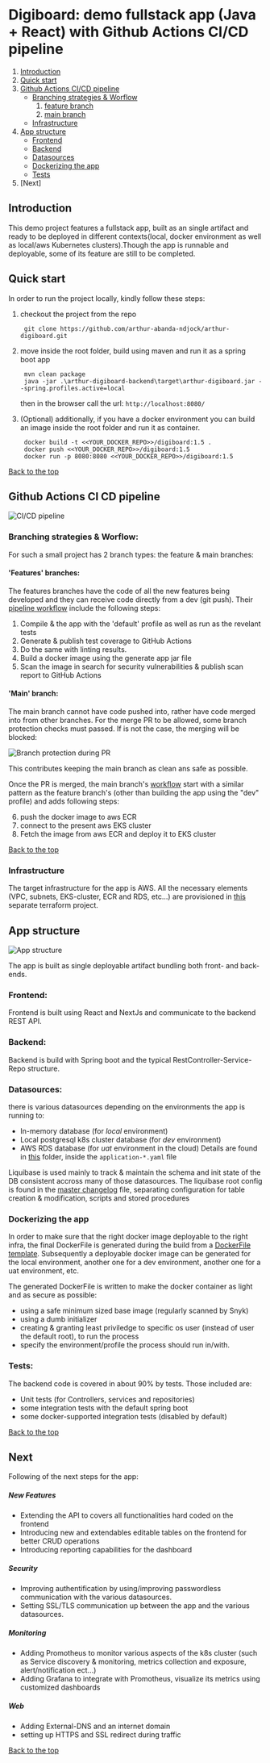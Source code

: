 # Digiboard: demo fullstack app (Java + React) with Github Actions CI/CD pipeline

1. [Introduction](#Introduction)
2. [Quick start](#quick-start)
3. [Github Actions CI/CD pipeline](#github-actions-ci-cd-pipeline)
   - [Branching strategies & Worflow](#branching-strategies--worflow)
     1. [feature branch](#features-branches)
     2. [main branch](#main-branch)
   - [Infrastructure](#infrastructure)
4. [App structure](#App-structure)
   - [Frontend](#Frontend)
   - [Backend](#Backend)
   - [Datasources](#datasources)
   - [Dockerizing the app](#dockerizing-the-app)
   - [Tests](#tests)
5. [Next]

## Introduction

This demo project features a fullstack app, built as an single artifact and ready to be deployed in different contexts(local, docker environment as well as local/aws Kubernetes clusters).Though the app is runnable and deployable, some of its feature are still to be completed.

## Quick start

In order to run the project locally, kindly follow these steps:

1. checkout the project from the repo

   ```
    git clone https://github.com/arthur-abanda-ndjock/arthur-digiboard.git
   ```

2. move inside the root folder, build using maven and run it as a spring boot app

   ```
    mvn clean package
    java -jar .\arthur-digiboard-backend\target\arthur-digiboard.jar --spring.profiles.active=local
   ```

   then in the browser call the url: `http://localhost:8080/`

3. (Optional) additionally, if you have a docker environment you can build an image inside the root folder and run it as container.

   ```
    docker build -t <<YOUR_DOCKER_REPO>>/digiboard:1.5 .
    docker push <<YOUR_DOCKER_REPO>>/digiboard:1.5
    docker run -p 8080:8080 <<YOUR_DOCKER_REPO>>/digiboard:1.5
   ```

[Back to the top](#digiboard-demo-fullstack-app-java--react-with-github-actions-cicd-pipeline)

## Github Actions CI CD pipeline

![CI/CD pipeline](assets/CI_CD.png)

### Branching strategies & Worflow:

For such a small project has 2 branch types: the feature & main branches:

#### 'Features' branches:

The features branches have the code of all the new features being developed and they can receive code directly from a dev (git push). Their [pipeline workflow](.github/workflows/feature-branch.yaml) include the following steps:

1. Compile & the app with the 'default' profile as well as run as the revelant tests
2. Generate & publish test coverage to GitHub Actions
3. Do the same with linting results.
4. Build a docker image using the generate app jar file
5. Scan the image in search for security vulnerabilities & publish scan report to GitHub Actions

#### 'Main' branch:

The main branch cannot have code pushed into, rather have code merged into from other branches. For the merge PR to be allowed, some branch protection checks must passed. If is not the case, the merging will be blocked:

![Branch protection during PR](assets/branch-protections.png)

This contributes keeping the main branch as clean ans safe as possible.

Once the PR is merged, the main branch's [workflow](.github/workflows/main-branch.yaml) start with a similar pattern as the feature branch's (other than building the app using the "dev" profile) and adds following steps:

6. push the docker image to aws ECR
7. connect to the present aws EKS cluster
8. Fetch the image from aws ECR and deploy it to EKS cluster

[Back to the top](#digiboard-demo-fullstack-app-java--react-with-github-actions-cicd-pipeline)

### Infrastructure

The target infrastructure for the app is AWS. All the necessary elements (VPC, subnets, EKS-cluster, ECR and RDS, etc...) are provisioned in [this](https://github.com/arthur-abanda-ndjock/arthur-digiboard-terraform) separate terraform project.

## App structure

![App structure](assets/app-structure.png)

The app is built as single deployable artifact bundling both front- and back-ends.

### Frontend:

Frontend is built using React and NextJs and communicate to the backend REST API.

### Backend:

Backend is build with Spring boot and the typical RestController-Service-Repo structure.

### Datasources:

there is various datasources depending on the environments the app is running to:

- In-memory database (for _local_ environment)
- Local postgresql k8s cluster database (for _dev_ environment)
- AWS RDS database (for _uat_ environment in the cloud)
  Details are found in [this](arthur-digiboard-backend/src/main/resources) folder, inside the `application-*.yaml` file

Liquibase is used mainly to track & maintain the schema and init state of the DB consistent accross many of those datasources. The liquibase root config is found in the [master changelog](arthur-digiboard-backend/src/test/resources/db-test/changelogs/master-cl.yaml) file, separating configuration for table creation & modification, scripts and stored procedures

### Dockerizing the app

In order to make sure that the right docker image deployable to the right infra, the final DockerFile is generated during the build from a [DockerFile template](arthur-digiboard-backend/Dockerfile.template). Subsequently a deployable docker image can be generated for the local environment, another one for a dev environment,
another one for a uat environment, etc.

The generated DockerFile is written to make the docker container as light and as secure as possible:

- using a safe minimum sized base image (regularly scanned by Snyk)
- using a dumb initializer
- creating & granting least priviledge to specific os user (instead of user the default root), to run the process
- specify the environment/profile the process should run in/with.

### Tests:

The backend code is covered in about 90% by tests. Those included are:

- Unit tests (for Controllers, services and repositories)
- some integration tests with the default spring boot
- some docker-supported integration tests (disabled by default)

[Back to the top](#digiboard-demo-fullstack-app-java--react-with-github-actions-cicd-pipeline)

## Next

Following of the next steps for the app:

##### New Features

- Extending the API to covers all functionalities hard coded on the frontend
- Introducing new and extendables editable tables on the frontend for better CRUD operations
- Introducing reporting capabilities for the dashboard

##### Security

- Improving authentification by using/improving passwordless communication with the various datasources.
- Setting SSL/TLS communication up between the app and the various datasources.

##### Monitoring

- Adding Promotheus to monitor various aspects of the k8s cluster (such as Service discovery & monitoring, metrics collection and exposure, alert/notification ect...)
- Adding Grafana to integrate with Promotheus, visualize its metrics using customized dashboards

##### Web

- Adding External-DNS and an internet domain
- setting up HTTPS and SSL redirect during traffic

[Back to the top](#digiboard-demo-fullstack-app-java--react-with-github-actions-cicd-pipeline)
